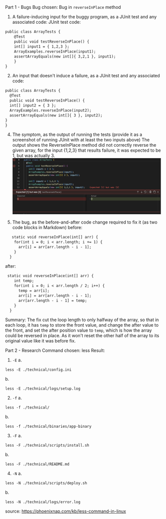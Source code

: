 Part 1 - Bugs
Bug chosen: Bug in `reverseInPlace` method

1. A failure-inducing input for the buggy program, as a JUnit test and any associated code:
JUnit test code:
```
public class ArrayTests {
	@Test 
	public void testReverseInPlace() {
    int[] input1 = { 1,2,3 };
    ArrayExamples.reverseInPlace(input1);
    assertArrayEquals(new int[]{ 3,2,1 }, input1);
	}
}
```
2. An input that doesn't induce a failure, as a JUnit test and any associated code:
  ```
public class ArrayTests {
	@Test 
	public void testReverseInPlace() {
    int[] input2 = { 3 };
    ArrayExamples.reverseInPlace(input2);
    assertArrayEquals(new int[]{ 3 }, input2);
  }
}
```

4. The symptom, as the output of running the tests (provide it as a screenshot of running JUnit with at least the two inputs above)
  The output shows the ReverseInPlace method did not correctly reverse the given array, for the input {1,2,3} that results failure, it was expected to be 1, but was actually 3.
  ![Image](Result1.png)

5. The bug, as the before-and-after code change required to fix it (as two code blocks in Markdown)
before:
```
   static void reverseInPlace(int[] arr) {
    for(int i = 0; i < arr.length; i += 1) {
      arr[i] = arr[arr.length - i - 1];
    }
  }
```
after:
```
 static void reverseInPlace(int[] arr) {
    int temp;
    for(int i = 0; i < arr.length / 2; i++) {
      temp = arr[i];
      arr[i] = arr[arr.length - i - 1];
      arr[arr.length - i - 1] = temp;
    }
  }
```
Summary: The fix cut the loop length to only halfway of the array, so that in each loop, it has `temp` to store the front value, and change the after value to the front, and set the after position value to `temp`, which is how the array could be reversed in place. As it won't reset the other half of the array to its original value like it was before fix.

Part 2 - Research
Command chosen: less
Result:
1. `-E`
a. 
```
less -E ./technical/config.ini
```
b. 
```
less -E ./technical/logs/setup.log
```

2. `-f`
a. 
```
less -f ./technical/
```
b.
```
less -f ./technical/binaries/app-binary
```

3. `-F`
a.
```
less -F ./technical/scripts/install.sh
```
b.
```
less -F ./technical/README.md
```

4. `-N`
a. 
```
less -N ./technical/scripts/deploy.sh
```
b.
```
less -N ./technical/logs/error.log
```

source: https://phoenixnap.com/kb/less-command-in-linux

